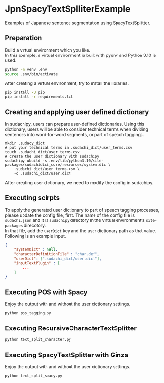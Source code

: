 # JpnSpacyTextSplliterExample

Examples of Japanese sentence segmentation using SpacyTextSpllitter.

## Preparation

Build a virtual environment which you like.<br>
In this example, a virtual environment is built with pyenv and Python 3.10 is used.

```bash
python -m venv .env
source .env/bin/activate
```

After creating a virtual environment, try to install the libraries.

```bash
pip install -U pip
pip install -r requirements.txt
```

## Creating and applying user defined dictionary

In sudachipy, users can prepare user-defined dictionaries. Using this dictionary, users will be able to consider technical terms when dividing sentences into word-for-word segments, or part of speach taggings.

```
mkdir .sudacy_dict
# put your technical terms in .sudachi_dict/user_terms.csv
touch .sudachi_dict/user_terms.csv
# create the user dictionary with sudachipy
sudachipy ubuild -s .env/lib/python3.10/site-packages/sudachidict_core/resources/system.dic \
    .sudachi_dict/user_terms.csv \
    -o .sudachi_dict/user.dict
```

After creating user dictionary, we need to modify the config in sudachipy.

## Executing scirpts

To apply the generated user dictionary to part of speach tagging processes, please update the config file, first. The name of the config file is `sudachi.json` and it is `sudachipy` directory in the  virtual environment's `site-packages` direcotory.<br>
In that file, add the `userDict` key and the user dictionary path as that value. Following is an example input.

```json
{
    "systemDict" : null,
    "characterDefinitionFile" : "char.def",
    "userDict": [".sudachi_dict/user.dict"],
    "inputTextPlugin" : [
        ...
    ]
}
```

## Executing POS with Spacy

Enjoy the output with and without the user dictionary settings.

```bash
python pos_tagging.py
```

## Executing RecursiveCharacterTextSplitter

```bash
python text_split_character.py
```

## Executing SpacyTextSplitter with Ginza

Enjoy the output with and without the user dictionary settings.

```bash
python text_split_spacy.py
```
